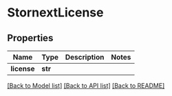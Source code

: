 # StornextLicense


## Properties
Name | Type | Description | Notes
------------ | ------------- | ------------- | -------------
**license** | **str** |  | 

[[Back to Model list]](../#documentation-for-models) [[Back to API list]](../#documentation-for-api-endpoints) [[Back to README]](../)


